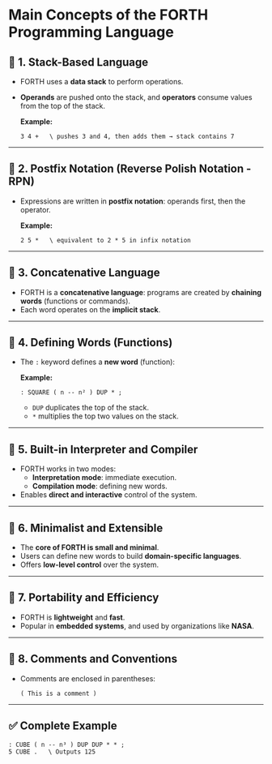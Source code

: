 # Main Concepts of the FORTH Programming Language

## 🔹 1. Stack-Based Language
- FORTH uses a **data stack** to perform operations.
- **Operands** are pushed onto the stack, and **operators** consume values from the top of the stack.

  **Example:**
  ```forth
  3 4 +   \ pushes 3 and 4, then adds them → stack contains 7
  ```

---

## 🔹 2. Postfix Notation (Reverse Polish Notation - RPN)
- Expressions are written in **postfix notation**: operands first, then the operator.

  **Example:**
  ```forth
  2 5 *   \ equivalent to 2 * 5 in infix notation
  ```

---

## 🔹 3. Concatenative Language
- FORTH is a **concatenative language**: programs are created by **chaining words** (functions or commands).
- Each word operates on the **implicit stack**.

---

## 🔹 4. Defining Words (Functions)
- The `:` keyword defines a **new word** (function):

  **Example:**
  ```forth
  : SQUARE ( n -- n² ) DUP * ;
  ```
  - `DUP` duplicates the top of the stack.
  - `*` multiplies the top two values on the stack.

---

## 🔹 5. Built-in Interpreter and Compiler
- FORTH works in two modes:
  - **Interpretation mode**: immediate execution.
  - **Compilation mode**: defining new words.
- Enables **direct and interactive** control of the system.

---

## 🔹 6. Minimalist and Extensible
- The **core of FORTH is small and minimal**.
- Users can define new words to build **domain-specific languages**.
- Offers **low-level control** over the system.

---

## 🔹 7. Portability and Efficiency
- FORTH is **lightweight** and **fast**.
- Popular in **embedded systems**, and used by organizations like **NASA**.

---

## 🔹 8. Comments and Conventions
- Comments are enclosed in parentheses:
  ```forth
  ( This is a comment )
  ```

---

## ✅ Complete Example
```forth
: CUBE ( n -- n³ ) DUP DUP * * ;
5 CUBE .   \ Outputs 125
```
